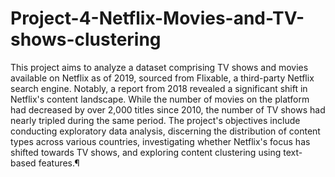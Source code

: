 # Project-4-Netflix-Movies-and-TV-shows-clustering
This project aims to analyze a dataset comprising TV shows and movies available on Netflix as of 2019, sourced from Flixable, a third-party Netflix search engine. Notably, a report from 2018 revealed a significant shift in Netflix's content landscape. While the number of movies on the platform had decreased by over 2,000 titles since 2010, the number of TV shows had nearly tripled during the same period. The project's objectives include conducting exploratory data analysis, discerning the distribution of content types across various countries, investigating whether Netflix's focus has shifted towards TV shows, and exploring content clustering using text-based features.¶
